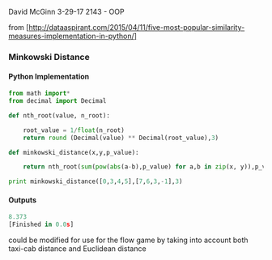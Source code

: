 David McGinn
3-29-17
2143 - OOP

from [http://dataaspirant.com/2015/04/11/five-most-popular-similarity-measures-implementation-in-python/]

### Minkowski Distance

#### Python Implementation
```python
from math import*
from decimal import Decimal

def nth_root(value, n_root):

    root_value = 1/float(n_root)
    return round (Decimal(value) ** Decimal(root_value),3)

def minkowski_distance(x,y,p_value):

    return nth_root(sum(pow(abs(a-b),p_value) for a,b in zip(x, y)),p_value)

print minkowski_distance([0,3,4,5],[7,6,3,-1],3)
```

#### Outputs
```python
8.373
[Finished in 0.0s]
```

could be modified for use for the flow game by taking into account both
taxi-cab distance and Euclidean distance
